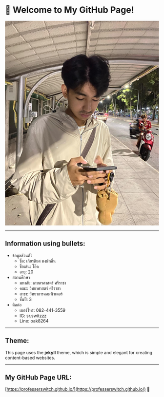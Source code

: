 # 🤖 Welcome to My GitHub Page!

![oak](image.jpg)

---

## Information using bullets:
- ข้อมูลส่วนตัว
  - ชื่อ: เกียรติยศ หงษ์กลิ่น
  - ชื่อเล่น: โอ๊ค
  - อายุ: 20
- สถานศึกษา
  - มหาลัย: เกษตรศาสตร์ ศรีราชา
  - คณะ: วิทยาศาสตร์ ศรีราชา
  - สาขา: วิทยาการคอมพิวเตอร์
  - ชั้นปี: 3
- ติดต่อ
  - เบอร์โทร: 082-441-3559
  - IG: sr.switzzz
  - Line: oak8264

---

## Theme:
This page uses the **jekyll** theme, which is simple and elegant for creating content-based websites.

---

## My GitHub Page URL:
[https://professerswitch.github.io/](https://professerswitch.github.io/) 🎉
